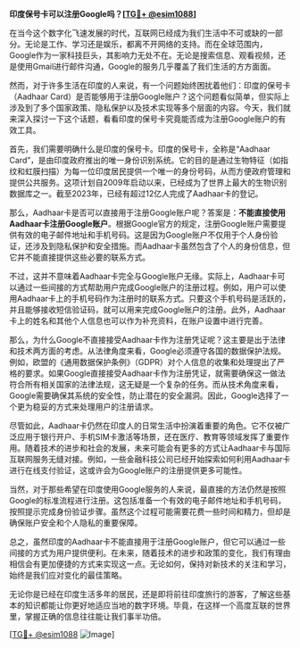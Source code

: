 **印度保号卡可以注册Google吗？[[TG💪+ @esim1088](https://t.me/s/esim1088)]**

在当今这个数字化飞速发展的时代，互联网已经成为我们生活中不可或缺的一部分。无论是工作、学习还是娱乐，都离不开网络的支持。而在全球范围内，Google作为一家科技巨头，其影响力无处不在。无论是搜索信息、观看视频，还是使用Gmail进行邮件沟通，Google的服务几乎覆盖了我们生活的方方面面。

然而，对于许多生活在印度的人来说，有一个问题始终困扰着他们：印度的保号卡（Aadhaar Card）是否能够用于注册Google账户？这个问题看似简单，但实际上涉及到了多个国家政策、隐私保护以及技术实现等多个层面的内容。今天，我们就来深入探讨一下这个话题，看看印度的保号卡究竟能否成为注册Google账户的有效工具。

首先，我们需要明确什么是印度的保号卡。印度的保号卡，全称是“Aadhaar Card”，是由印度政府推出的唯一身份识别系统。它的目的是通过生物特征（如指纹和虹膜扫描）为每一位印度居民提供一个唯一的身份号码，从而方便政府管理和提供公共服务。这项计划自2009年启动以来，已经成为了世界上最大的生物识别数据库之一。截至2023年，已经有超过12亿人完成了Aadhaar卡的登记。

那么，Aadhaar卡是否可以直接用于注册Google账户呢？答案是：**不能直接使用Aadhaar卡注册Google账户**。根据Google官方的规定，注册Google账户需要提供有效的电子邮件地址和手机号码。这是因为Google账户不仅用于个人身份验证，还涉及到隐私保护和安全措施。而Aadhaar卡虽然包含了个人的身份信息，但它并不能直接提供这些必要的联系方式。

不过，这并不意味着Aadhaar卡完全与Google账户无缘。实际上，Aadhaar卡可以通过一些间接的方式帮助用户完成Google账户的注册过程。例如，用户可以使用Aadhaar卡上的手机号码作为注册时的联系方式。只要这个手机号码是活跃的，并且能够接收短信验证码，就可以用来完成Google账户的注册。此外，Aadhaar卡上的姓名和其他个人信息也可以作为补充资料，在账户设置中进行完善。

那么，为什么Google不直接接受Aadhaar卡作为注册凭证呢？这主要是出于法律和技术两方面的考虑。从法律角度来看，Google必须遵守各国的数据保护法规。例如，欧盟的《通用数据保护条例》（GDPR）对个人信息的收集和处理提出了严格的要求。如果Google直接接受Aadhaar卡作为注册凭证，就需要确保这一做法符合所有相关国家的法律法规，这无疑是一个复杂的任务。而从技术角度来看，Google需要确保其系统的安全性，防止潜在的安全漏洞。因此，Google选择了一个更为稳妥的方式来处理用户的注册请求。

尽管如此，Aadhaar卡仍然在印度人的日常生活中扮演着重要的角色。它不仅被广泛应用于银行开户、手机SIM卡激活等场景，还在医疗、教育等领域发挥了重要作用。随着技术的进步和社会的发展，未来可能会有更多的方式让Aadhaar卡与国际互联网服务无缝对接。例如，一些金融科技公司已经开始探索如何利用Aadhaar卡进行在线支付验证，这或许会为Google账户的注册提供更多可能性。

当然，对于那些希望在印度使用Google服务的人来说，最直接的方法仍然是按照Google的标准流程进行注册。这包括准备一个有效的电子邮件地址和手机号码，按照提示完成身份验证步骤。虽然这个过程可能需要花费一些时间和精力，但却是确保账户安全和个人隐私的重要保障。

总之，虽然印度的Aadhaar卡不能直接用于注册Google账户，但它可以通过一些间接的方式为用户提供便利。在未来，随着技术的进步和政策的变化，我们有理由相信会有更加便捷的方式来实现这一点。无论如何，保持对新技术的关注和学习，始终是我们应对变化的最佳策略。

无论你是已经在印度生活多年的居民，还是即将前往印度旅行的游客，了解这些基本的知识都能让你更好地适应当地的数字环境。毕竟，在这样一个高度互联的世界里，掌握正确的信息往往能让我们事半功倍。

[[TG💪+ @esim1088](https://t.me/s/esim1088) ![Image](https://i.postimg.cc/4NQfJmqS/Snipaste-2025-05-13-00-14-12.png)]